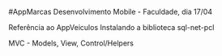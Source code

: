 #AppMarcas
Desenvolvimento Mobile - Faculdade, dia 17/04

Referência ao AppVeiculos 
Instalando a biblioteca sql-net-pcl

MVC - Models, View, Control/Helpers
